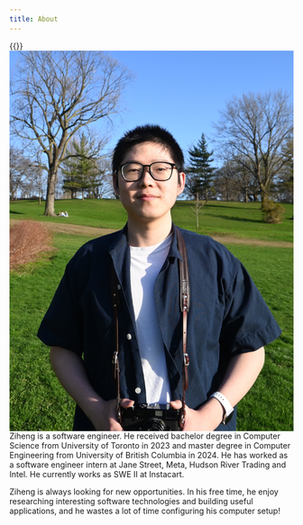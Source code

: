 ```yaml
---
title: About
---
```


{{<img src="author-photo.jpg" alt="Author Photo" maxWidth="350px" align="right">}}

Ziheng is a software engineer. He received bachelor degree in Computer Science from University of Toronto in 2023 and master degree in Computer Engineering from University of British Columbia in 2024. He has worked as a software engineer intern at Jane Street, Meta, Hudson River Trading and Intel. He currently works as SWE II at Instacart.

Ziheng is always looking for new opportunities. In his free time, he enjoy researching interesting software technologies and building useful applications, and he wastes a lot of time configuring his computer setup!
